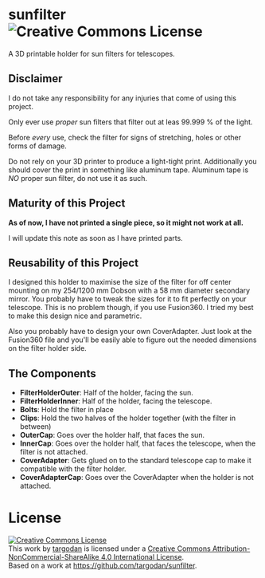 # sunfilter <img alt="Creative Commons License" style="border-width:0" src="https://i.creativecommons.org/l/by-nc-sa/4.0/88x31.png" />

A 3D printable holder for sun filters for telescopes.

## Disclaimer

I do not take any responsibility for any injuries that come of using this project.

Only ever use *proper* sun filters that filter out at leas 99.999 % of the light.

Before *every* use, check the filter for signs of stretching, holes or other forms of damage.

Do not rely on your 3D printer to produce a light-tight print.
Additionally you should cover the print in something like aluminum tape.
Aluminum tape is *NO* proper sun filter, do not use it as such.

## Maturity of this Project

**As of now, I have not printed a single piece, so it might not work at all.**

I will update this note as soon as I have printed parts.

## Reusability of this Project

I designed this holder to maximise the size of the filter for off center mounting on my 254/1200 mm Dobson with a 58 mm diameter secondary mirror.
You probably have to tweak the sizes for it to fit perfectly on your telescope.
This is no problem though, if you use Fusion360.
I tried my best to make this design nice and parametric.

Also you probably have to design your own CoverAdapter.
Just look at the Fusion360 file and you'll be easily able to figure out the needed dimensions on the filter holder side.

## The Components

- **FilterHolderOuter**: Half of the holder, facing the sun.
- **FilterHolderInner**: Half of the holder, facing the telescope.
- **Bolts**: Hold the filter in place
- **Clips**: Hold the two halves of the holder together (with the filter in between)
- **OuterCap**: Goes over the holder half, that faces the sun.
- **InnerCap**: Goes over the holder half, that faces the telescope, when the filter is not attached.
- **CoverAdapter**: Gets glued on to the standard telescope cap to make it compatible with the filter holder.
- **CoverAdapterCap**: Goes over the CoverAdapter when the holder is not attached.

# License

<a rel="license" href="http://creativecommons.org/licenses/by-nc-sa/4.0/"><img alt="Creative Commons License" style="border-width:0" src="https://i.creativecommons.org/l/by-nc-sa/4.0/88x31.png" /></a><br />This work by <a xmlns:cc="http://creativecommons.org/ns#" href="https://github.com/targodan" property="cc:attributionName" rel="cc:attributionURL">targodan</a> is licensed under a <a rel="license" href="http://creativecommons.org/licenses/by-nc-sa/4.0/">Creative Commons Attribution-NonCommercial-ShareAlike 4.0 International License</a>.<br />Based on a work at <a xmlns:dct="http://purl.org/dc/terms/" href="https://github.com/targodan/sunfilter" rel="dct:source">https://github.com/targodan/sunfilter</a>.
